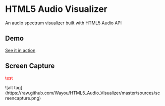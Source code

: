 HTML5 Audio Visualizer
======================

An audio spectrum visualizer built with HTML5 Audio API

Demo
---
[See it in action](http://wayou.github.io/HTML5_Audio_Visualizer/).

Screen Capture
---
<p style="color:red;">test</p>
![alt tag](https://raw.github.com/Wayou/HTML5_Audio_Visualizer/master/sources/screencapture.png)
